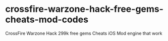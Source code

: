 # crossfire-warzone-hack-free-gems-cheats-mod-codes
CrossFire Warzone Hack 299k free gems Cheats iOS Mod engine that work
